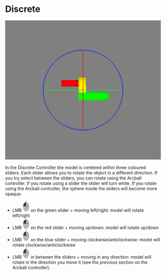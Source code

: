 # Discrete

![Screenshot showing the Discrete Controller](images/discrete.png)

In the Discrete Controller the model is centered within three coloured sliders. Each slider allows you to rotate the object in a different direction. If you try select between the sliders, you can rotate using the Arcball controller. If you rotate using a slider the slider will turn white. If you rotate using the Arcball controller, the sphere inside the sliders will become more opaque.

- <span class="instruction">LMB ![Left Mouse Button](images/LMB_click.png) on the green slider + moving left/right</span>: model will rotate left/right
- <span class="instruction">LMB ![Left Mouse Button](images/LMB_click.png) on the red slider + moving up/down</span>: model will rotate up/down
- <span class="instruction">LMB ![Left Mouse Button](images/LMB_click.png) on the blue slider + moving clockwise/anticlockwise</span>: model will rotate clockwise/anticlockwise
- <span class="instruction">LMB ![Left Mouse Button](images/LMB_click.png) in between the sliders + moving in any direction</span>: model will rotate in the direction you move it (see the previous section on the Arcball controller).

